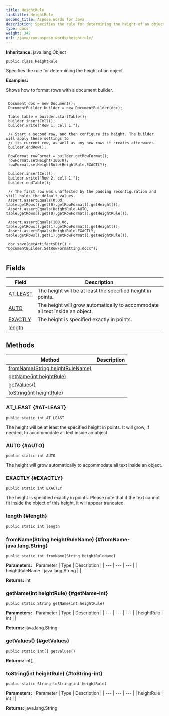 ```yaml
---
title: HeightRule
linktitle: HeightRule
second_title: Aspose.Words for Java
description: Specifies the rule for determining the height of an object in Java.
type: docs
weight: 342
url: /java/com.aspose.words/heightrule/
---
```


**Inheritance:**
java.lang.Object
```
public class HeightRule
```

Specifies the rule for determining the height of an object.

 **Examples:** 

Shows how to format rows with a document builder.

```

 Document doc = new Document();
 DocumentBuilder builder = new DocumentBuilder(doc);

 Table table = builder.startTable();
 builder.insertCell();
 builder.write("Row 1, cell 1.");

 // Start a second row, and then configure its height. The builder will apply these settings to
 // its current row, as well as any new rows it creates afterwards.
 builder.endRow();

 RowFormat rowFormat = builder.getRowFormat();
 rowFormat.setHeight(100.0);
 rowFormat.setHeightRule(HeightRule.EXACTLY);

 builder.insertCell();
 builder.write("Row 2, cell 1.");
 builder.endTable();

 // The first row was unaffected by the padding reconfiguration and still holds the default values.
 Assert.assertEquals(0.0d, table.getRows().get(0).getRowFormat().getHeight());
 Assert.assertEquals(HeightRule.AUTO, table.getRows().get(0).getRowFormat().getHeightRule());

 Assert.assertEquals(100.0d, table.getRows().get(1).getRowFormat().getHeight());
 Assert.assertEquals(HeightRule.EXACTLY, table.getRows().get(1).getRowFormat().getHeightRule());

 doc.save(getArtifactsDir() + "DocumentBuilder.SetRowFormatting.docx");
 
```
## Fields

| Field | Description |
| --- | --- |
| [AT_LEAST](#AT-LEAST) | The height will be at least the specified height in points. |
| [AUTO](#AUTO) | The height will grow automatically to accommodate all text inside an object. |
| [EXACTLY](#EXACTLY) | The height is specified exactly in points. |
| [length](#length) |  |
## Methods

| Method | Description |
| --- | --- |
| [fromName(String heightRuleName)](#fromName-java.lang.String) |  |
| [getName(int heightRule)](#getName-int) |  |
| [getValues()](#getValues) |  |
| [toString(int heightRule)](#toString-int) |  |
### AT_LEAST {#AT-LEAST}
```
public static int AT_LEAST
```


The height will be at least the specified height in points. It will grow, if needed, to accommodate all text inside an object.

### AUTO {#AUTO}
```
public static int AUTO
```


The height will grow automatically to accommodate all text inside an object.

### EXACTLY {#EXACTLY}
```
public static int EXACTLY
```


The height is specified exactly in points. Please note that if the text cannot fit inside the object of this height, it will appear truncated.

### length {#length}
```
public static int length
```


### fromName(String heightRuleName) {#fromName-java.lang.String}
```
public static int fromName(String heightRuleName)
```




**Parameters:**
| Parameter | Type | Description |
| --- | --- | --- |
| heightRuleName | java.lang.String |  |

**Returns:**
int
### getName(int heightRule) {#getName-int}
```
public static String getName(int heightRule)
```




**Parameters:**
| Parameter | Type | Description |
| --- | --- | --- |
| heightRule | int |  |

**Returns:**
java.lang.String
### getValues() {#getValues}
```
public static int[] getValues()
```




**Returns:**
int[]
### toString(int heightRule) {#toString-int}
```
public static String toString(int heightRule)
```




**Parameters:**
| Parameter | Type | Description |
| --- | --- | --- |
| heightRule | int |  |

**Returns:**
java.lang.String
